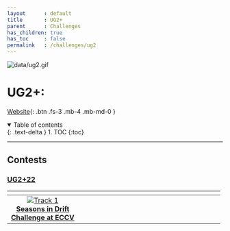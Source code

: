```yaml
---
layout      : default
title       : UG2+
parent		: Challenges
has_children: true
has_toc     : false
permalink   : /challenges/ug2
---
```


![data/ug2.gif](data/ug2.gif)

# UG2+: 

[Website](http://www.ug2challenge.org/){: .btn .fs-3 .mb-4 .mb-md-0 }

<details open markdown="block">
  <summary>Table of contents</summary>
  {: .text-delta }
  1. TOC
  {:toc}
</details>

---

## Contests

### [UG2+22](http://www.ug2challenge.org/)

|                                                                             <img width=150/>                                                                             | <img width=150/> | <img width=150/> |
|:------------------------------------------------------------------------------------------------------------------------------------------------------------------------:|:----------------:|:----------------:|
| [![Track 1](data/chalearn_small.gif)](https://phlong3105.github.io/one/challenges/ug2/ug2+22_track1) <br> [**Seasons in Drift<br> Challenge at ECCV**](ug2+22_track1.md) |                  |                  |
